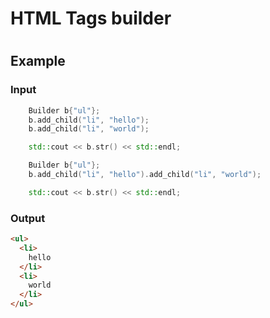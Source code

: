 # HTML Tags builder
#
#
## Example
### Input
```c++
    Builder b{"ul"};
    b.add_child("li", "hello");
    b.add_child("li", "world");

    std::cout << b.str() << std::endl;
```
```c++
    Builder b{"ul"};
    b.add_child("li", "hello").add_child("li", "world");

    std::cout << b.str() << std::endl;
```
### Output
```html
<ul>
  <li>
    hello
  </li>
  <li>
    world
  </li>
</ul>
```
